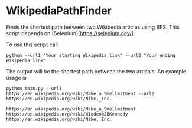 # WikipediaPathFinder
Finds the shortest path between two Wikipedia articles using BFS. This script depends on (Selenium)[https://selenium.dev/]

To use this script call

`python --url1 "Your starting Wikipedia link" --url2 "Your ending Wikipedia link"`

The output will be the shortest path between the two articals. An example usage is

```
python main.py --url1 https://en.wikipedia.org/wiki/Make_a_Smellmitment --url2 https://en.wikipedia.org/wiki/Nike,_Inc.               

https://en.wikipedia.org/wiki/Make_a_Smellmitment
https://en.wikipedia.org/wiki/Wieden%2BKennedy
https://en.wikipedia.org/wiki/Nike,_Inc.
```
